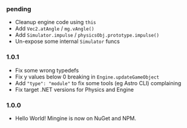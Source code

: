 ### pending
- Cleanup engine code using `this`
- Add `Vec2.atAngle` / `mg.vAngle()`
- Add `Simulator.impulse` / `physicsObj.prototype.impulse()`
- Un-expose some internal `Simulator` funcs

### 1.0.1
- Fix some wrong typedefs
- Fix y values below 0 breaking in `Engine.updateGameObject`
- Add `"type": "module"` to fix some tools (eg Astro CLI) complaining
- Fix target .NET versions for Physics and Engine

### 1.0.0
 - Hello World! Mingine is now on NuGet and NPM.